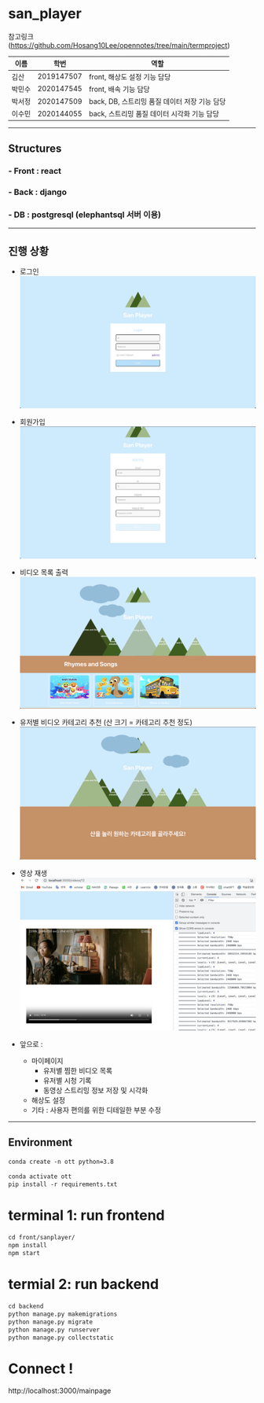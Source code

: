 # san_player

참고링크 (https://github.com/Hosang10Lee/opennotes/tree/main/termproject)


|이름|학번|역할|
|---|---|---|
|김산|2019147507|front, 해상도 설정 기능 담당|
|박민수|2020147545|front, 배속 기능 담당|
|박서정|2020147509|back, DB, 스트리밍 품질 데이터 저장 기능 담당|
|이수민|2020144055|back, 스트리밍 품질 데이터 시각화 기능 담당|

---
## Structures
### - Front : react
### - Back : django
### - DB : postgresql (elephantsql 서버 이용)

---
## 진행 상황

- 로그인
![Data](demo/login.png)
- 회원가입
![Data](demo/register.png)

- 비디오 목록 출력
![Data](demo/video_list.png)

- 유저별 비디오 카테고리 추천 (산 크기 = 카테고리 추천 정도)
![Data](demo/recommend.png)

- 영상 재생
![Data](demo/video_play.png)


- 앞으로 :
    - 마이페이지
        - 유저별 찜한 비디오 목록
        - 유저별 시청 기록
        - 동영상 스트리밍 정보 저장 및 시각화
    - 해상도 설정
    - 기타 : 사용자 편의를 위한 디테일한 부분 수정

----
## Environment
```
conda create -n ott python=3.8
```
```
conda activate ott
pip install -r requirements.txt
```

# terminal 1: run frontend
```
cd front/sanplayer/
npm install
npm start
```

# termial 2: run backend
```
cd backend
python manage.py makemigrations
python manage.py migrate
python manage.py runserver
python manage.py collectstatic
```

# Connect !
http://localhost:3000/mainpage